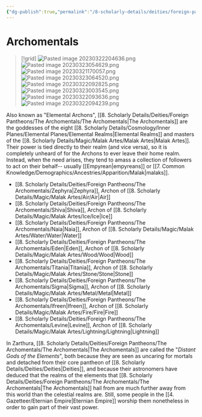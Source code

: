 ```yaml
---
{"dg-publish":true,"permalink":"/8-scholarly-details/deities/foreign-pantheons/the-archomentals/the-archomentals/","noteIcon":""}
---
```


# Archomentals

>[!grid]
>![Pasted image 20230322204636.png](/img/user/x.%20Assets/Attachments/Pasted%20image%2020230322204636.png)
>![Pasted image 20230323054629.png](/img/user/x.%20Assets/Attachments/Pasted%20image%2020230323054629.png)
>![Pasted image 20230321170057.png](/img/user/x.%20Assets/Attachments/Pasted%20image%2020230321170057.png)
>![Pasted image 20230323064520.png](/img/user/x.%20Assets/Attachments/Pasted%20image%2020230323064520.png)
>![Pasted image 20230322092825.png](/img/user/x.%20Assets/Attachments/Pasted%20image%2020230322092825.png)
>![Pasted image 20230323003545.png](/img/user/x.%20Assets/Attachments/Pasted%20image%2020230323003545.png)
>![Pasted image 20230322093636.png](/img/user/x.%20Assets/Attachments/Pasted%20image%2020230322093636.png)
>![Pasted image 20230322094239.png](/img/user/x.%20Assets/Attachments/Pasted%20image%2020230322094239.png)

Also known as "Elemental Archons", [[8. Scholarly Details/Deities/Foreign Pantheons/The Archomentals/The Archomentals\|The Archomentals]] are the goddesses of the eight [[8. Scholarly Details/Cosmology/Inner Planes/Elemental Planes/Elemental Realms\|Elemental Realms]] and masters of the [[8. Scholarly Details/Magic/Malak Artes/Malak Artes\|Malak Artes]]. Their power is tied directly to their realm (and vice versa), so it is completely unheard of for the Archons to ever leave their home realm. Instead, when the need arises, they tend to amass a collection of followers to act on their behalf-- usually [[Empyrean\|empyreans]] or [[7. Common Knowledge/Demographics/Ancestries/Apparition/Malak\|malaks]].  

- [[8. Scholarly Details/Deities/Foreign Pantheons/The Archomentals/Zephyra\|Zephyra]], Archon of [[8. Scholarly Details/Magic/Malak Artes/Air/Air\|Air]] 
- [[8. Scholarly Details/Deities/Foreign Pantheons/The Archomentals/Shiva\|Shiva]], Archon of [[8. Scholarly Details/Magic/Malak Artes/Ice/Ice\|Ice]] 
- [[8. Scholarly Details/Deities/Foreign Pantheons/The Archomentals/Naia\|Naia]], Archon of [[8. Scholarly Details/Magic/Malak Artes/Water/Water\|Water]] 
- [[8. Scholarly Details/Deities/Foreign Pantheons/The Archomentals/Eden\|Eden]], Archon of [[8. Scholarly Details/Magic/Malak Artes/Wood/Wood\|Wood]] 
- [[8. Scholarly Details/Deities/Foreign Pantheons/The Archomentals/Titania\|Titania]], Archon of [[8. Scholarly Details/Magic/Malak Artes/Stone/Stone\|Stone]] 
- [[8. Scholarly Details/Deities/Foreign Pantheons/The Archomentals/Sigma\|Sigma]], Archon of [[8. Scholarly Details/Magic/Malak Artes/Metal/Metal\|Metal]] 
- [[8. Scholarly Details/Deities/Foreign Pantheons/The Archomentals/Ifreen\|Ifreen]], Archon of [[8. Scholarly Details/Magic/Malak Artes/Fire/Fire\|Fire]] 
- [[8. Scholarly Details/Deities/Foreign Pantheons/The Archomentals/Levine\|Levine]], Archon of [[8. Scholarly Details/Magic/Malak Artes/Lightning/Lightning\|Lightning]] 

In Zarthura, [[8. Scholarly Details/Deities/Foreign Pantheons/The Archomentals/The Archomentals\|The Archomentals]] are called the "*Distant Gods of the Elements*", both because they are seen as uncaring for mortals and detached from their core pantheon of [[8. Scholarly Details/Deities/Deities\|Deities]], and because their astronomers have deduced that the realms of the elements that [[8. Scholarly Details/Deities/Foreign Pantheons/The Archomentals/The Archomentals\|The Archomentals]] hail from are much further away from this world than the celestial realms are. Still, some people in the [[4. Gazetteer/Eternian Empire\|Eternian Empire]] worship them nonetheless in order to gain part of their vast power. 

